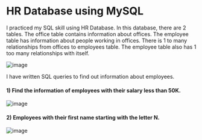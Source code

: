 # HR Database using MySQL
I practiced my SQL skill using HR Database.
In this database, there are 2 tables. The office table contains information about offices. The employee table has information about people working in offices. There is 1 to  many relationships from offices to employees table. The employee table also has 1 too many relationships with itself. 

![image](https://github.com/yusufsjustit/HR-Database-using-MySQL/assets/125282550/318143f4-4d3d-477f-8038-ef2dc45da3da)


I have written SQL queries to find out information about employees. 

#### 1) Find the information of employees with their salary less than 50K. 


![image](https://github.com/yusufsjustit/HR-Database-using-MySQL/assets/125282550/8ba1a9e4-4824-4075-b91f-b48a2fda3e46)


#### 2) Employees with their first name starting with the letter N. 

![image](https://github.com/yusufsjustit/HR-Database-using-MySQL/assets/125282550/4dad9d13-6545-42b1-9f32-2dac6440f90c)
